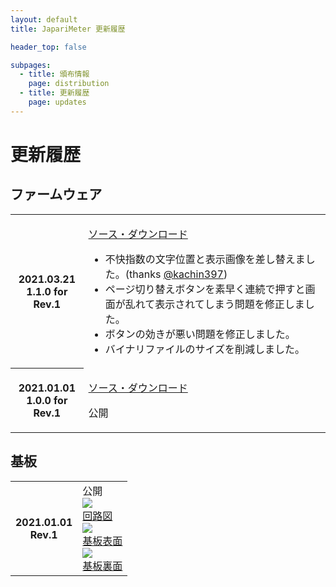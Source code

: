 ```yaml
---
layout: default
title: JapariMeter 更新履歴

header_top: false

subpages:
  - title: 頒布情報
    page: distribution
  - title: 更新履歴
    page: updates
---
```


# 更新履歴

## ファームウェア

<table class="spec-table">
  <tbody>
    <tr>
      <th>
        2021.03.21<br />
        <span class="foot-note">1.1.0 for Rev.1</span>
      </th>
      <td>
        <p>
          <a href="https://github.com/nanase/japarimeter/releases/tag/v1.1.0" target="_blank">ソース・ダウンロード</a>
        </p>
        <p>
          <ul>
            <li>
              不快指数の文字位置と表示画像を差し替えました。(thanks <a href="https://twitter.com/kachin397" target="_blank">@kachin397</a>)
            </li>
            <li>
              ページ切り替えボタンを素早く連続で押すと画面が乱れて表示されてしまう問題を修正しました。
            </li>
            <li>
              ボタンの効きが悪い問題を修正しました。
            </li>
            <li>
              バイナリファイルのサイズを削減しました。
            </li>
          </ul>
        </p>
      </td>
    </tr>
    <tr>
      <th>
        2021.01.01<br />
        <span class="foot-note">1.0.0 for Rev.1</span>
      </th>
      <td>
        <p>
          <a href="https://github.com/nanase/japarimeter/releases/tag/v1.0.0" target="_blank">ソース・ダウンロード</a>
        </p>
        <p>
          公開
        </p>
      </td>
    </tr>
  </tbody>
</table>

## 基板

<table class="spec-table">
  <tbody>
    <tr>
      <th>
        2021.01.01<br />
        <span class="foot-note">Rev.1</span>
      </th>
      <td>
        <div>公開</div>
        <div class="no-image-border text-center">
          <div class="inline-block">
            <a href="{{site.baseurl}}/assets/pdf/rev1_circuit.pdf" target="_blank">
              <img src="{{site.baseurl}}/assets/img/pdf_thumb/rev1_circuit.png" style="max-width: 240px" /><br />
              回路図
            </a>
          </div>
          <div class="inline-block">
            <a href="{{site.baseurl}}/assets/pdf/rev1_pcb_top.pdf" target="_blank">
              <img src="{{site.baseurl}}/assets/img/pdf_thumb/rev1_pcb_top.png" style="max-width: 240px" /><br />
              基板表面
            </a>
          </div>
          <div class="inline-block">
            <a href="{{site.baseurl}}/assets/pdf/rev1_pcb_bottom.pdf" target="_blank">
              <img src="{{site.baseurl}}/assets/img/pdf_thumb/rev1_pcb_bottom.png" style="max-width: 240px" /><br />
              基板裏面
            </a>
          </div>
        </div>
      </td>
    </tr>
  </tbody>
</table>
